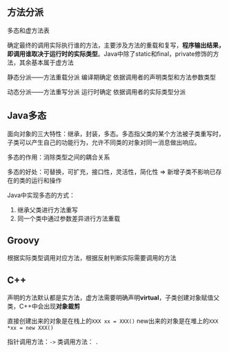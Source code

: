 ## 方法分派
多态和虚方法表

确定最终的调用实际执行谁的方法，主要涉及方法的重载和复写，**程序输出结果，即调用谁取决于运行时的实际类型**。Java中除了static和final，private修饰的方法，其余基本属于虚方法

静态分派——方法重载分派
编译期确定
依据调用者的声明类型和方法参数类型

动态分派——方法重写分派
运行时确定
依据调用者的实际类型分派

## Java多态
面向对象的三大特性：继承，封装，多态。多态指父类的某个方法被子类重写时，子类可以产生自己的功能行为，允许不同类的对象对同一消息做出响应。

多态的作用：消除类型之间的耦合关系

多态的好处：可替换，可扩充，接口性，灵活性，简化性 => 新增子类不影响已存在的类的运行和操作

Java中实现多态的方式：
1. 继承父类进行方法重写
2. 同一个类中通过参数差异进行方法重载

## Groovy
根据实际类型调用对应方法，根据反射判断实际需要调用的方法

## C++
声明的方法默认都是实方法，虚方法需要明确声明**virtual**，子类创建对象赋值父类，C++中会出现**对象裁剪**

直接创建出来的对象是在栈上的`XXX xx = XXX()`
new出来的对象是在堆上的`XXX *xx = new XXX()`

指针调用方法：`->`
类调用方法： `.`
